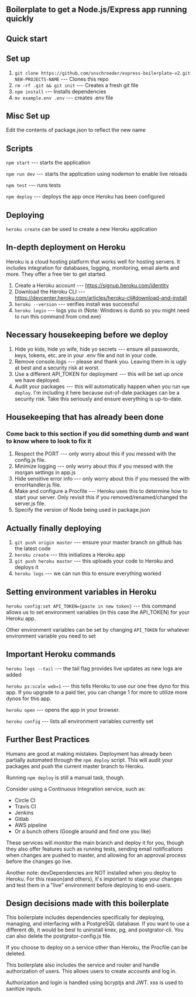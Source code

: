 ## Boilerplate to get a Node.js/Express app running quickly

## Quick start

## Set up

1. `git clone https://github.com/snschroeder/express-boilerplate-v2.git NEW-PROJECTS-NAME` --- Clones this repo
2. `rm -rf .git && git init` --- Creates a fresh git file
3. `npm install` --- Installs dependencies
4. `mv example.env .env` --- creates .env file

## Misc Set up

Edit the contents of package.json to reflect the new name

## Scripts

`npm start` --- starts the application

`npm run dev` --- starts the application using nodemon to enable live reloads

`npm test` --- runs tests

`npm deploy` --- deploys the app once Heroku has been configured

## Deploying

`heroku create` can be used to create a new Heroku application

## In-depth deployment on Heroku

Heroku is a cloud hosting platform that works well for hosting servers. It includes integration for databases, logging, monitoring, email alerts and more. They offer a free tier to get started.

1. Create a Heroku account --- https://signup.heroku.com/identity
2. Download the Heroku CLI --- https://devcenter.heroku.com/articles/heroku-cli#download-and-install
3. `heroku --version` --- verifies install was successful
4. `heroku login` --- logs you in (Note: Windows is dumb so you might need to run this command from cmd.exe)

## Necessary housekeeping before we deploy

1. Hide yo kids, hide yo wife, hide yo secrets --- ensure all passwords, keys, tokens, etc. are in your .env file and not in your code.
2. Remove console.logs --- please and thank you. Leaving them in is ugly at best and a security risk at worst.  
3. Use a different API_TOKEN for deployment --- this will be set up once we have deployed.
4. Audit your packages --- this will automatically happen when you run `npm deploy`. I'm including it here because out-of-date packages can be a security risk. Take this seriously and ensure everything is up-to-date.

## Housekeeping that has already been done
### Come back to this section if you did something dumb and want to know where to look to fix it

1. Respect the PORT --- only worry about this if you messed with the config.js file.
2. Minimize logging --- only worry about this if you messed with the morgan settings in app.js
3. Hide sensitive error info --- only worry about this if you messed the with errorHandler.js file.
4. Make and configure a Procfile --- Heroku uses this to determine how to start your server. Only revisit this if you removed/renamed/changed the server.js file.
5. Specify the version of Node being used in package.json

## Actually finally deploying

1. `git push origin master` --- ensure your master branch on github has the latest code
2. `heroku create` --- this initializes a Heroku app
3. `git push heroku master` --- this uploads your code to Heroku and deploys it
4. `heroku logs` --- we can run this to ensure everything worked

## Setting environment variables in Heroku

`heroku config:set API_TOKEN={paste in new token}` --- this command allows us to set environment variables (in this case the API_TOKEN) for your Heroku app.

Other environment variables can be set by changing `API_TOKEN` for whatever environment variable you need to set

## Important Heroku commands

`heroku logs --tail` --- the tail flag provides live updates as new logs are added

`heroku ps:scale web=1` --- this tells Heroku to use our one free dyno for this app. If you upgrade to a paid tier, you can change 1 for more to utilize more dynos for this app.

`heroku open` --- opens the app in your browser.

`heroku config` --- lists all environment variables currently set

## Further Best Practices

Humans are good at making mistakes. Deployment has already been partially automated through the `npm deploy` script. This will audit your packages and push the current master branch to Heroku.

Running `npm deploy` is still a manual task, though.

Consider using a Continuous Integration service, such as:

- Circle CI
- Travis CI
- Jenkins
- Gitlab
- AWS pipeline
- Or a bunch others (Google around and find one you like)

These services will monitor the main branch and deploy it for you, though they also offer features such as running tests, sending email notifications when changes are pushed to master, and allowing for an approval process before the changes go live.

Another note: devDependencies are NOT installed when you deploy to Heroku. For this reason(and others), it's important to stage your changes and test them in a "live" environment before deploying to end-users.


## Design decisions made with this boilerplate

This boilerplate includes dependencies specifically for deploying, managing, and interfacing with a PostgreSQL database. If you want to use a different db, it would be best to uninstall knex, pg, and postgrator-cli. You can also delete the postgrator-config.js file.

If you choose to deploy on a service other than Heroku, the Procfile can be deleted.

This boilerplate also includes the service and router and handle authorization of users. This allows users to create accounts and log in.

Authorization and login is handled using bcryptjs and JWT. xss is used to sanitize inputs.  
